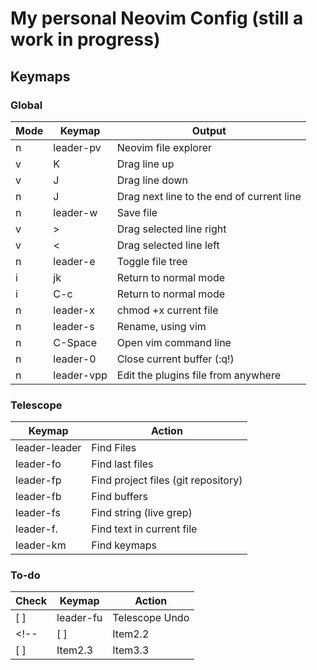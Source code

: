 # My personal Neovim Config (still a work in progress)


## Keymaps

### Global

| Mode | Keymap   | Output    |
| ---- |--------- | --------- |
|  n   | leader-pv  | Neovim file explorer   |
|  v   | K          | Drag line up |
|  v   | J          | Drag line down |
|  n   | J          | Drag next line to the end of current line |
|  n   | leader-w   | Save file |
|  v   | >          | Drag selected line right |
|  v   | <          | Drag selected line left |
|  n   | leader-e   | Toggle file tree |
|  i   | jk         | Return to normal mode |
|  i   | C-c        | Return to normal mode |
|  n   | leader-x   | chmod +x current file |
|  n   | leader-s   | Rename, using vim |
|  n   | C-Space    | Open vim command line |
|  n   | leader-0   | Close current buffer (:q!) |
|  n   | leader-vpp | Edit the plugins file from anywhere |


### Telescope 

| Keymap   | Action    |
|--------------- | --------------- |
| leader-leader   | Find Files   |
| leader-fo   | Find last files   |
| leader-fp   |  Find project files (git repository)    |
| leader-fb   |  Find buffers    |
| leader-fs   |  Find string (live grep)    |
| leader-f.   |  Find text in current file    |
| leader-km   |  Find keymaps    |


### To-do 

| Check    | Keymap    | Action    |
|---------------- | --------------- | --------------- |
| [ ]      | leader-fu  | Telescope Undo    |
<!-- | [ ]    | Item2.2    | Item3.2    | 
| [ ]    | Item2.3    | Item3.3    | -->

